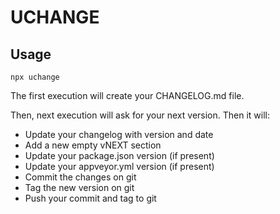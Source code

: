 # UCHANGE

## Usage

`npx uchange`

The first execution will create your CHANGELOG.md file.

Then, next execution will ask for your next version. Then it will:

- Update your changelog with version and date
- Add a new empty vNEXT section
- Update your package.json version (if present)
- Update your appveyor.yml version (if present)
- Commit the changes on git
- Tag the new version on git
- Push your commit and tag to git

